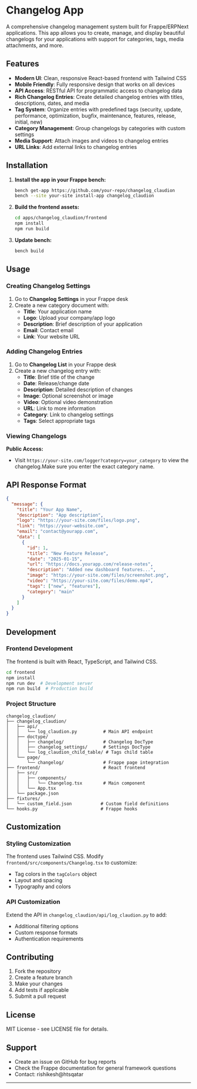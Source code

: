 # Changelog App

A comprehensive changelog management system built for Frappe/ERPNext applications. This app allows you to create, manage, and display beautiful changelogs for your applications with support for categories, tags, media attachments, and more.

## Features

- **Modern UI**: Clean, responsive React-based frontend with Tailwind CSS
- **Mobile Friendly**: Fully responsive design that works on all devices
- **API Access**: RESTful API for programmatic access to changelog data
- **Rich Changelog Entries**: Create detailed changelog entries with titles, descriptions, dates, and media
- **Tag System**: Organize entries with predefined tags (security, update, performance, optimization, bugfix, maintenance, features, release, initial, new)
- **Category Management**: Group changelogs by categories with custom settings
- **Media Support**: Attach images and videos to changelog entries
- **URL Links**: Add external links to changelog entries

## Installation

1. **Install the app in your Frappe bench:**

   ```bash
   bench get-app https://github.com/your-repo/changelog_claudion
   bench --site your-site install-app changelog_claudion
   ```

2. **Build the frontend assets:**

   ```bash
   cd apps/changelog_claudion/frontend
   npm install
   npm run build
   ```

3. **Update bench:**
   ```bash
   bench build
   ```

## Usage

### Creating Changelog Settings

1. Go to **Changelog Settings** in your Frappe desk
2. Create a new category document with:
   - **Title**: Your application name
   - **Logo**: Upload your company/app logo
   - **Description**: Brief description of your application
   - **Email**: Contact email
   - **Link**: Your website URL

### Adding Changelog Entries

1. Go to **Changelog List** in your Frappe desk
2. Create a new changelog entry with:
   - **Title**: Brief title of the change
   - **Date**: Release/change date
   - **Description**: Detailed description of changes
   - **Image**: Optional screenshot or image
   - **Video**: Optional video demonstration
   - **URL**: Link to more information
   - **Category**: Link to changelog settings
   - **Tags**: Select appropriate tags

### Viewing Changelogs

**Public Access:**

- Visit `https://your-site.com/logger?category=your_category` to view the changelog.Make sure you enter the exact category name.

## API Response Format

```json
{
  "message": {
    "title": "Your App Name",
    "description": "App description",
    "logo": "https://your-site.com/files/logo.png",
    "link": "https://your-website.com",
    "email": "contact@yourapp.com",
    "data": [
      {
        "id": 1,
        "title": "New Feature Release",
        "date": "2025-01-15",
        "url": "https://docs.yourapp.com/release-notes",
        "description": "Added new dashboard features...",
        "image": "https://your-site.com/files/screenshot.png",
        "video": "https://your-site.com/files/demo.mp4",
        "tags": ["new", "features"],
        "category": "main"
      }
    ]
  }
}
```

## Development

### Frontend Development

The frontend is built with React, TypeScript, and Tailwind CSS.

```bash
cd frontend
npm install
npm run dev  # Development server
npm run build  # Production build
```

### Project Structure

```
changelog_claudion/
├── changelog_claudion/
│   ├── api/
│   │   └── log_claudion.py          # Main API endpoint
│   ├── doctype/
│   │   ├── changelog/               # Changelog DocType
│   │   ├── changelog_settings/      # Settings DocType
│   │   └── log_claudion_child_table/ # Tags child table
│   └── page/
│       └── changelog/               # Frappe page integration
├── frontend/                        # React frontend
│   ├── src/
│   │   ├── components/
│   │   │   └── Changelog.tsx        # Main component
│   │   └── App.tsx
│   └── package.json
├── fixtures/
│   └── custom_field.json           # Custom field definitions
└── hooks.py                        # Frappe hooks
```

## Customization

### Styling Customization

The frontend uses Tailwind CSS. Modify `frontend/src/components/Changelog.tsx` to customize:

- Tag colors in the `tagColors` object
- Layout and spacing
- Typography and colors

### API Customization

Extend the API in `changelog_claudion/api/log_claudion.py` to add:

- Additional filtering options
- Custom response formats
- Authentication requirements

## Contributing

1. Fork the repository
2. Create a feature branch
3. Make your changes
4. Add tests if applicable
5. Submit a pull request

## License

MIT License - see LICENSE file for details.

## Support

- Create an issue on GitHub for bug reports
- Check the Frappe documentation for general framework questions
- Contact: rishikesh@htsqatar

---
